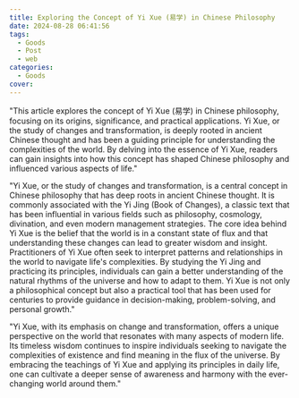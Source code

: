 ```yaml
---
title: Exploring the Concept of Yi Xue (易学) in Chinese Philosophy
date: 2024-08-28 06:41:56
tags:
  - Goods
  - Post
  - web
categories:
  - Goods
cover: 
---
```


"This article explores the concept of Yi Xue (易学) in Chinese philosophy, focusing on its origins, significance, and practical applications. Yi Xue, or the study of changes and transformation, is deeply rooted in ancient Chinese thought and has been a guiding principle for understanding the complexities of the world. By delving into the essence of Yi Xue, readers can gain insights into how this concept has shaped Chinese philosophy and influenced various aspects of life."

"Yi Xue, or the study of changes and transformation, is a central concept in Chinese philosophy that has deep roots in ancient Chinese thought. It is commonly associated with the Yi Jing (Book of Changes), a classic text that has been influential in various fields such as philosophy, cosmology, divination, and even modern management strategies. The core idea behind Yi Xue is the belief that the world is in a constant state of flux and that understanding these changes can lead to greater wisdom and insight. Practitioners of Yi Xue often seek to interpret patterns and relationships in the world to navigate life's complexities. By studying the Yi Jing and practicing its principles, individuals can gain a better understanding of the natural rhythms of the universe and how to adapt to them. Yi Xue is not only a philosophical concept but also a practical tool that has been used for centuries to provide guidance in decision-making, problem-solving, and personal growth."

"Yi Xue, with its emphasis on change and transformation, offers a unique perspective on the world that resonates with many aspects of modern life. Its timeless wisdom continues to inspire individuals seeking to navigate the complexities of existence and find meaning in the flux of the universe. By embracing the teachings of Yi Xue and applying its principles in daily life, one can cultivate a deeper sense of awareness and harmony with the ever-changing world around them."
